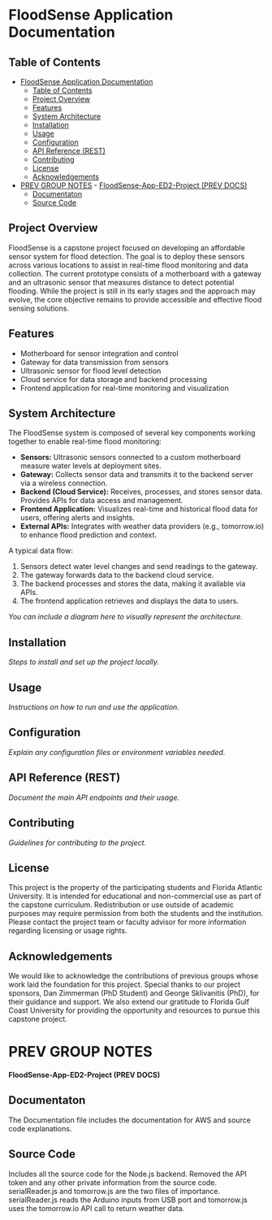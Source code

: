 # FloodSense Application Documentation

## Table of Contents

- [FloodSense Application Documentation](#floodsense-application-documentation)
  - [Table of Contents](#table-of-contents)
  - [Project Overview](#project-overview)
  - [Features](#features)
  - [System Architecture](#system-architecture)
  - [Installation](#installation)
  - [Usage](#usage)
  - [Configuration](#configuration)
  - [API Reference (REST)](#api-reference-rest)
  - [Contributing](#contributing)
  - [License](#license)
  - [Acknowledgements](#acknowledgements)
- [PREV GROUP NOTES](#prev-group-notes) - [FloodSense-App-ED2-Project (PREV DOCS)](#floodsense-app-ed2-project-prev-docs)
  - [Documentaton](#documentaton)
  - [Source Code](#source-code)

## Project Overview

FloodSense is a capstone project focused on developing an affordable sensor system for flood detection. The goal is to deploy these sensors across various locations to assist in real-time flood monitoring and data collection. The current prototype consists of a motherboard with a gateway and an ultrasonic sensor that measures distance to detect potential flooding. While the project is still in its early stages and the approach may evolve, the core objective remains to provide accessible and effective flood sensing solutions.

## Features

- Motherboard for sensor integration and control
- Gateway for data transmission from sensors
- Ultrasonic sensor for flood level detection
- Cloud service for data storage and backend processing
- Frontend application for real-time monitoring and visualization

## System Architecture

The FloodSense system is composed of several key components working together to enable real-time flood monitoring:

- **Sensors:** Ultrasonic sensors connected to a custom motherboard measure water levels at deployment sites.
- **Gateway:** Collects sensor data and transmits it to the backend server via a wireless connection.
- **Backend (Cloud Service):** Receives, processes, and stores sensor data. Provides APIs for data access and management.
- **Frontend Application:** Visualizes real-time and historical flood data for users, offering alerts and insights.
- **External APIs:** Integrates with weather data providers (e.g., tomorrow.io) to enhance flood prediction and context.

A typical data flow:

1. Sensors detect water level changes and send readings to the gateway.
2. The gateway forwards data to the backend cloud service.
3. The backend processes and stores the data, making it available via APIs.
4. The frontend application retrieves and displays the data to users.

_You can include a diagram here to visually represent the architecture._

## Installation

_Steps to install and set up the project locally._

## Usage

_Instructions on how to run and use the application._

## Configuration

_Explain any configuration files or environment variables needed._

## API Reference (REST)

_Document the main API endpoints and their usage._

## Contributing

_Guidelines for contributing to the project._

## License

This project is the property of the participating students and Florida Atlantic University. It is intended for educational and non-commercial use as part of the capstone curriculum. Redistribution or use outside of academic purposes may require permission from both the students and the institution. Please contact the project team or faculty advisor for more information regarding licensing or usage rights.

## Acknowledgements

We would like to acknowledge the contributions of previous groups whose work laid the foundation for this project. Special thanks to our project sponsors, Dan Zimmerman (PhD Student) and George Sklivanitis (PhD), for their guidance and support. We also extend our gratitude to Florida Gulf Coast University for providing the opportunity and resources to pursue this capstone project.

# PREV GROUP NOTES

#### FloodSense-App-ED2-Project (PREV DOCS)

## Documentaton

The Documentation file includes the documentation for AWS and source code explanations.

## Source Code

Includes all the source code for the Node.js backend. Removed the API token and any other private information from the source code. serialReader.js and tomorrow.js are the two files of importance. serialReader.js reads the Arduino inputs from USB port and tomorrow.js uses the tomorrow.io API call to return weather data.
